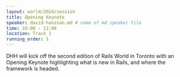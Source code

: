 ```yaml
---
layout: world/2024/session
title: Opening Keynote
speaker: david-hansson.md # name of md speaker file
time: 10:00 - 11:00
location: Track 1
running_order: 1
---
```


DHH will kick off the second edition of Rails World in Toronto with an Opening Keynote highlighting what is new in Rails, and where the framework is headed.
